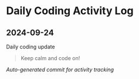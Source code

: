 # Daily Coding Activity Log

## 2024-09-24

Daily coding update

> Keep calm and code on!

*Auto-generated commit for activity tracking*

